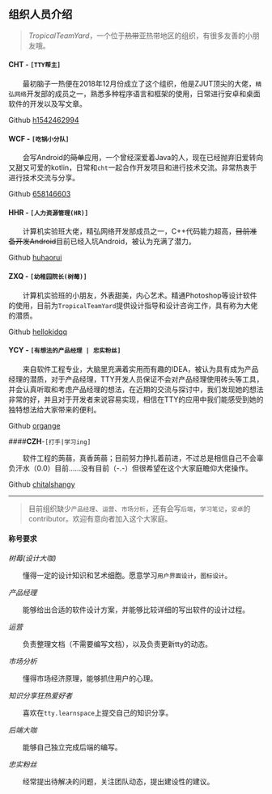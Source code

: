 ﻿## 组织人员介绍

> *TropicalTeamYard*，一个位于~~热带~~亚热带地区的组织，有很多友善的小朋友哦。

#### **CHT** - `[TTY帮主]`

&emsp;&emsp;最初脑子一热便在2018年12月份成立了这个组织，他是ZJUT顶尖的大佬，`精弘网络`开发部的成员之一，熟悉多种程序语言和框架的使用，日常进行安卓和桌面软件的开发以及写文章。

Github [h1542462994](https://github.com/h1542462994)

#### **WCF** - `[吃锅小分队]`

&emsp;&emsp;会写Android的~~简单~~应用，一个曾经深爱着Java的人，现在已经抛弃旧爱转向又甜又可爱的kotlin，日常和`cht`一起合作开发项目和进行技术交流。非常热衷于进行技术交流与分享。

Github [658146603](https://github.com/658146603)

#### **HHR** - `[人力资源管理(HR)]`

&emsp;&emsp;计算机实验班大佬，精弘网络开发部成员之一，C++代码能力超高，~~目前准备开发Android~~目前已经入坑Android，被认为充满了潜力。

Github [huhaorui](https://github.com/huhaorui)

#### **ZXQ** - `[幼稚园院长(树莓)]`

&emsp;&emsp;计算机实验班的小朋友，外表甜美，内心艺术。精通Photoshop等设计软件的使用，目前为`TropicalTeamYard`提供设计指导和设计咨询工作，具有称为大佬的潜质。

Github [hellokidqq](https://github.com/hellokidqq)

#### **YCY** - `[有想法的产品经理 | 忠实粉丝]`

&emsp;&emsp;来自软件工程专业，大脑里充满着实用而有趣的IDEA，被认为具有成为产品经理的潜质，对于产品经理，TTY开发人员保证不会对产品经理使用砖头等工具，并会认真听取和考虑产品经理的想法，在近期的交流与探讨中，我们发现她的想法非常的好，并且对于开发者来说容易实现，相信在TTY的应用中我们能感受到她的独特想法给大家带来的便利。

Github [organge](https://github.com/organge)

####**CZH**-`[打手|学习ing]`

&emsp;&emsp;软件工程的蒟蒻，真香蒟蒻；目前努力挣扎着前进，不过总是相信自己不会辜负汗水（0.0）目前......没有目前（-.-）但很希望在这个大家庭瞻仰大佬操作。

Github [chitalshangy](https://github.com/chitalshangy)

*****

> 目前组织缺少`产品经理`、`运营`、`市场分析`，还有会写`后端`，`学习笔记`，`安卓`的contributor。欢迎有意向者加入这个大家庭。

#### 称号要求

*树莓(设计大咖)*

&emsp;&emsp;懂得一定的设计知识和艺术细胞。愿意学习`用户界面设计`，`图标设计`。

*产品经理*

&emsp;&emsp;能够给出合适的软件设计方案，并能够比较详细的写出软件的设计过程。

*运营*

&emsp;&emsp;负责整理文档（不需要编写文档），以及负责更新tty的动态。

*市场分析*

&emsp;&emsp;懂得市场经济原理，能够抓住用户的心理。

*知识分享狂热爱好者*

&emsp;&emsp;喜欢在`tty.learnspace`上提交自己的知识分享。

*后端大咖*

&emsp;&emsp;能够自己独立完成后端的编写。

*忠实粉丝*

&emsp;&emsp;经常提出待解决的问题，关注团队动态，提出建设性的建议。

